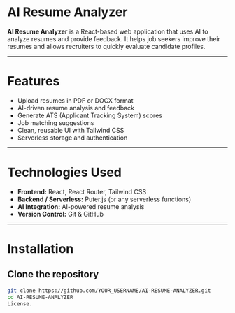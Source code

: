 # AI Resume Analyzer

**AI Resume Analyzer** is a React-based web application that uses AI to analyze resumes and provide feedback. It helps job seekers improve their resumes and allows recruiters to quickly evaluate candidate profiles.

---

# Features

- Upload resumes in PDF or DOCX format  
- AI-driven resume analysis and feedback  
- Generate ATS (Applicant Tracking System) scores  
- Job matching suggestions  
- Clean, reusable UI with Tailwind CSS  
- Serverless storage and authentication  

---

# Technologies Used

- **Frontend:** React, React Router, Tailwind CSS  
- **Backend / Serverless:** Puter.js (or any serverless functions)  
- **AI Integration:** AI-powered resume analysis  
- **Version Control:** Git & GitHub  

---

# Installation

## Clone the repository
```bash
git clone https://github.com/YOUR_USERNAME/AI-RESUME-ANALYZER.git
cd AI-RESUME-ANALYZER
License.
